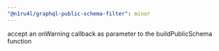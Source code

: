 ```yaml
---
"@n1ru4l/graphql-public-schema-filter": minor
---
```


accept an onWarning callback as parameter to the buildPublicSchema function
